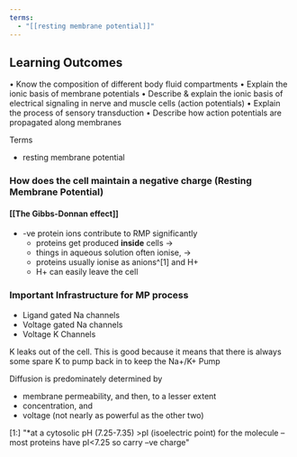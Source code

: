 ```yaml
---
terms:
  - "[[resting membrane potential]]"
---
```

## Learning Outcomes
• Know the composition of different body fluid compartments
• Explain the ionic basis of membrane potentials
• Describe & explain the ionic basis of electrical signaling in nerve and muscle cells (action potentials)
• Explain the process of sensory transduction
• Describe how action potentials are propagated along membranes


Terms
- resting membrane potential

### How does the cell maintain a negative charge (Resting Membrane Potential)
#### [[The Gibbs-Donnan effect]]
- -ve protein ions contribute to RMP significantly
	- proteins get produced **inside** cells -> 
	- things in aqueous solution often ionise, ->
	- proteins usually ionise as anions^[1] and H+
	- H+ can easily leave the cell


### Important Infrastructure for MP process
- Ligand gated Na channels
- Voltage gated Na channels
- Voltage K Channels


K leaks out of the cell. This is good because it means that there is always some spare K to pump back in to keep the Na+/K+ Pump 

Diffusion is predominately determined by 
- membrane permeability, and then, to a lesser extent 
- concentration, and
- voltage (not nearly as powerful as the other two)





[1:] "*at a cytosolic pH (7.25-7.35) >pI (isoelectric point) for the
molecule – most proteins have pI<7.25 so carry –ve charge"